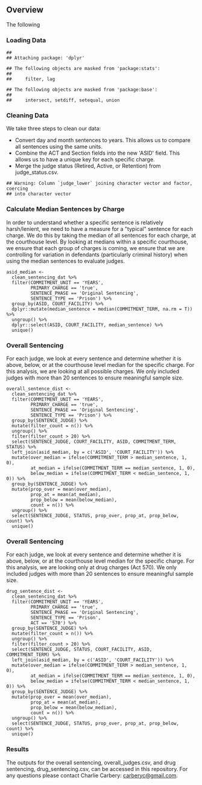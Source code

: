 Overview
--------

The following

### Loading Data

    ## 
    ## Attaching package: 'dplyr'

    ## The following objects are masked from 'package:stats':
    ## 
    ##     filter, lag

    ## The following objects are masked from 'package:base':
    ## 
    ##     intersect, setdiff, setequal, union

### Cleaning Data

We take three steps to clean our data:

-   Convert day and month sentences to years. This allows us to compare
    all sentences using the same units.
-   Combine the ACT and Section fields into the new 'ASID' field. This
    allows us to have a unique key for each specific charge.
-   Merge the judge status (Retired, Active, or Retention) from
    judge\_status.csv.

<!-- -->

    ## Warning: Column `judge_lower` joining character vector and factor, coercing
    ## into character vector

### Calculate Median Sentences by Charge

In order to understand whether a specific sentence is relatively
harsh/lenient, we need to have a measure for a "typical" sentence for
each charge. We do this by taking the median of all sentences for each
charge, at the courthouse level. By looking at medians within a specific
courthouse, we ensure that each group of charges is coming, we ensure
that we are controlling for variation in defendants (particularly
criminal history) when using the median sentences to evaluate judges.

    asid_median <- 
      clean_sentencing_dat %>%
      filter(COMMITMENT_UNIT == 'YEARS',
             PRIMARY_CHARGE == 'true',
             SENTENCE_PHASE == 'Original Sentencing',
             SENTENCE_TYPE == 'Prison') %>%
      group_by(ASID, COURT_FACILITY) %>%
      dplyr::mutate(median_sentence = median(COMMITMENT_TERM, na.rm = T)) %>%
      ungroup() %>%
      dplyr::select(ASID, COURT_FACILITY, median_sentence) %>%
      unique()

### Overall Sentencing

For each judge, we look at every sentence and determine whether it is
above, below, or at the courthouse level median for the specific charge.
For this analysis, we are looking at all possible charges. We only
included judges with more than 20 sentences to ensure meaningful sample
size.

    overall_sentence_dist <- 
      clean_sentencing_dat %>%
      filter(COMMITMENT_UNIT == 'YEARS',
             PRIMARY_CHARGE == 'true',
             SENTENCE_PHASE == 'Original Sentencing',
             SENTENCE_TYPE == 'Prison') %>%
      group_by(SENTENCE_JUDGE) %>%
      mutate(filter_count = n()) %>%
      ungroup() %>%
      filter(filter_count > 20) %>%
      select(SENTENCE_JUDGE, COURT_FACILITY, ASID, COMMITMENT_TERM, STATUS) %>%
      left_join(asid_median, by = c('ASID', 'COURT_FACILITY')) %>%
      mutate(over_median = ifelse(COMMITMENT_TERM > median_sentence, 1, 0),
             at_median = ifelse(COMMITMENT_TERM == median_sentence, 1, 0),
             below_median = ifelse(COMMITMENT_TERM < median_sentence, 1, 0)) %>%
      group_by(SENTENCE_JUDGE) %>%
      mutate(prop_over = mean(over_median),
             prop_at = mean(at_median),
             prop_below = mean(below_median),
             count = n()) %>%
      ungroup() %>%
      select(SENTENCE_JUDGE, STATUS, prop_over, prop_at, prop_below, count) %>%
      unique()

### Overall Sentencing

For each judge, we look at every sentence and determine whether it is
above, below, or at the courthouse level median for the specific charge.
For this analysis, we are looking only at drug charges (Act 570). We
only included judges with more than 20 sentences to ensure meaningful
sample size.

    drug_sentence_dist <- 
      clean_sentencing_dat %>%
      filter(COMMITMENT_UNIT == 'YEARS',
             PRIMARY_CHARGE == 'true',
             SENTENCE_PHASE == 'Original Sentencing',
             SENTENCE_TYPE == 'Prison',
             ACT == '570') %>%
      group_by(SENTENCE_JUDGE) %>%
      mutate(filter_count = n()) %>%
      ungroup() %>%
      filter(filter_count > 20) %>%
      select(SENTENCE_JUDGE, STATUS, COURT_FACILITY, ASID, COMMITMENT_TERM) %>%
      left_join(asid_median, by = c('ASID', 'COURT_FACILITY')) %>%
      mutate(over_median = ifelse(COMMITMENT_TERM > median_sentence, 1, 0),
             at_median = ifelse(COMMITMENT_TERM == median_sentence, 1, 0),
             below_median = ifelse(COMMITMENT_TERM < median_sentence, 1, 0)) %>%
      group_by(SENTENCE_JUDGE) %>%
      mutate(prop_over = mean(over_median),
             prop_at = mean(at_median),
             prop_below = mean(below_median),
             count = n()) %>%
      ungroup() %>%
      select(SENTENCE_JUDGE, STATUS, prop_over, prop_at, prop_below, count) %>%
      unique()

### Results

The outputs for the overall sentencing, overall\_judges.csv, and drug
sentencing, drug\_sentencing.csv, can be accessed in this repository.
For any questions please contact Charlie Carbery: <carberyc@gmail.com>.
